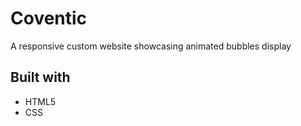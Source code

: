# Coventic

A responsive custom website showcasing animated bubbles display

## Built with

* HTML5
* CSS
